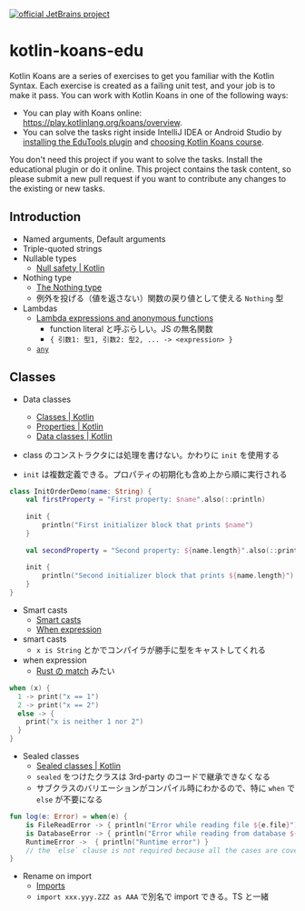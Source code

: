 [![official JetBrains project](https://jb.gg/badges/official-plastic.svg)](https://confluence.jetbrains.com/display/ALL/JetBrains+on+GitHub)

# kotlin-koans-edu

Kotlin Koans are a series of exercises to get you familiar with the Kotlin Syntax.
Each exercise is created as a failing unit test, and your job is to make it pass.
You can work with Kotlin Koans in one of the following ways:

- You can play with Koans online: https://play.kotlinlang.org/koans/overview.
- You can solve the tasks right inside IntelliJ IDEA or Android Studio by
  [installing the EduTools plugin](https://www.jetbrains.com/help/education/install-edutools-plugin.html?section=IntelliJ%20IDEA)
  and [choosing Kotlin Koans course](https://www.jetbrains.com/help/education/learner-start-guide.html?section=Kotlin%20Koans).

You don't need this project if you want to solve the tasks. Install the educational plugin or do it online.
This project contains the task content, so please submit a new pull request if you want to contribute any changes
to the existing or new tasks.

## Introduction

- Named arguments, Default arguments
- Triple-quoted strings
- Nullable types
  - [Null safety | Kotlin](https://kotlinlang.org/docs/null-safety.html)
- Nothing type
  - [The Nothing type](https://kotlinlang.org/docs/exceptions.html#the-nothing-type)
  - 例外を投げる（値を返さない）関数の戻り値として使える `Nothing` 型
- Lambdas
  - [Lambda expressions and anonymous functions](https://kotlinlang.org/docs/lambdas.html#lambda-expressions-and-anonymous-functions)
    - function literal と呼ぶらしい。JS の無名関数
    - `{ 引数1: 型1, 引数2: 型2, ... -> <expression> }`
  - [`any`](https://kotlinlang.org/api/latest/jvm/stdlib/kotlin.collections/any.html)

## Classes

- Data classes
  - [Classes | Kotlin](https://kotlinlang.org/docs/classes.html) 
  - [Properties | Kotlin](https://kotlinlang.org/docs/properties.html)
  - [Data classes | Kotlin](https://kotlinlang.org/docs/data-classes.html)

- class のコンストラクタには処理を書けない。かわりに `init` を使用する
- `init` は複数定義できる。プロパティの初期化も含め上から順に実行される

```kotlin
class InitOrderDemo(name: String) {
    val firstProperty = "First property: $name".also(::println)
    
    init {
        println("First initializer block that prints $name")
    }
    
    val secondProperty = "Second property: ${name.length}".also(::println)
    
    init {
        println("Second initializer block that prints ${name.length}")
    }
}
```

- Smart casts
  - [Smart casts](https://kotlinlang.org/docs/typecasts.html#smart-casts)
  - [When expression](https://kotlinlang.org/docs/control-flow.html#when-expression)
- smart casts
  - `x is String` とかでコンパイラが勝手に型をキャストしてくれる
- when expression
  - [Rust の match](https://doc.rust-jp.rs/book-ja/ch06-02-match.html) みたい

```kotlin
when (x) {
  1 -> print("x == 1")
  2 -> print("x == 2")
  else -> {
    print("x is neither 1 nor 2")
  }
}
```

- Sealed classes
  - [Sealed classes | Kotlin](https://kotlinlang.org/docs/sealed-classes.html)
  - `sealed` をつけたクラスは 3rd-party のコードで継承できなくなる
  - サブクラスのバリエーションがコンパイル時にわかるので、特に `when` で `else` が不要になる

```kotlin
fun log(e: Error) = when(e) {
    is FileReadError -> { println("Error while reading file ${e.file}") }
    is DatabaseError -> { println("Error while reading from database ${e.source}") }
    RuntimeError ->  { println("Runtime error") }
    // the `else` clause is not required because all the cases are covered
}
```

- Rename on import
  - [Imports](https://kotlinlang.org/docs/packages.html#imports)
  - `import xxx.yyy.ZZZ as AAA` で別名で import できる。TS と一緒
